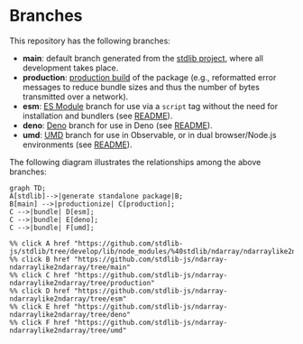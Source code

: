 <!--

@license Apache-2.0

Copyright (c) 2022 The Stdlib Authors.

Licensed under the Apache License, Version 2.0 (the "License");
you may not use this file except in compliance with the License.
You may obtain a copy of the License at

    http://www.apache.org/licenses/LICENSE-2.0

Unless required by applicable law or agreed to in writing, software
distributed under the License is distributed on an "AS IS" BASIS,
WITHOUT WARRANTIES OR CONDITIONS OF ANY KIND, either express or implied.
See the License for the specific language governing permissions and
limitations under the License.

-->

# Branches

This repository has the following branches:

-   **main**: default branch generated from the [stdlib project][stdlib-url], where all development takes place.
-   **production**: [production build][production-url] of the package (e.g., reformatted error messages to reduce bundle sizes and thus the number of bytes transmitted over a network).
-   **esm**: [ES Module][esm-url] branch for use via a `script` tag without the need for installation and bundlers (see [README][esm-readme]).
-   **deno**: [Deno][deno-url] branch for use in Deno (see [README][deno-readme]).
-   **umd**: [UMD][umd-url] branch for use in Observable, or in dual browser/Node.js environments (see [README][umd-readme]).

The following diagram illustrates the relationships among the above branches:

```mermaid
graph TD;
A[stdlib]-->|generate standalone package|B;
B[main] -->|productionize| C[production];
C -->|bundle| D[esm];
C -->|bundle| E[deno];
C -->|bundle| F[umd];

%% click A href "https://github.com/stdlib-js/stdlib/tree/develop/lib/node_modules/%40stdlib/ndarray/ndarraylike2ndarray"
%% click B href "https://github.com/stdlib-js/ndarray-ndarraylike2ndarray/tree/main"
%% click C href "https://github.com/stdlib-js/ndarray-ndarraylike2ndarray/tree/production"
%% click D href "https://github.com/stdlib-js/ndarray-ndarraylike2ndarray/tree/esm"
%% click E href "https://github.com/stdlib-js/ndarray-ndarraylike2ndarray/tree/deno"
%% click F href "https://github.com/stdlib-js/ndarray-ndarraylike2ndarray/tree/umd"
```

[stdlib-url]: https://github.com/stdlib-js/stdlib/tree/develop/lib/node_modules/%40stdlib/ndarray/ndarraylike2ndarray
[production-url]: https://github.com/stdlib-js/ndarray-ndarraylike2ndarray/tree/production
[deno-url]: https://github.com/stdlib-js/ndarray-ndarraylike2ndarray/tree/deno
[deno-readme]: https://github.com/stdlib-js/ndarray-ndarraylike2ndarray/blob/deno/README.md
[umd-url]: https://github.com/stdlib-js/ndarray-ndarraylike2ndarray/tree/umd
[umd-readme]: https://github.com/stdlib-js/ndarray-ndarraylike2ndarray/blob/umd/README.md
[esm-url]: https://github.com/stdlib-js/ndarray-ndarraylike2ndarray/tree/esm
[esm-readme]: https://github.com/stdlib-js/ndarray-ndarraylike2ndarray/blob/esm/README.md